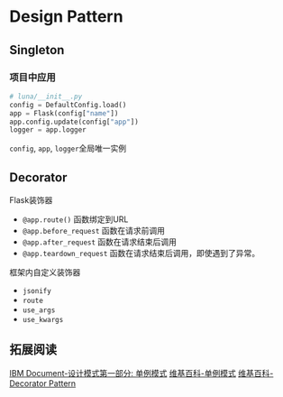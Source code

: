 # Design Pattern

## Singleton

### 项目中应用
```python
# luna/__init__.py
config = DefaultConfig.load()
app = Flask(config["name"])
app.config.update(config["app"])
logger = app.logger
```
`config`, `app`, `logger`全局唯一实例

## Decorator
Flask装饰器
- `@app.route()` 函数绑定到URL
- `@app.before_request` 函数在请求前调用
- `@app.after_request` 函数在请求结束后调用
- `@app.teardown_request` 函数在请求结束后调用，即使遇到了异常。

框架内自定义装饰器
- `jsonify`
- `route`
- `use_args`
- `use_kwargs`


## 拓展阅读
[IBM Document-设计模式第一部分: 单例模式](https://www.ibm.com/developerworks/cn/java/j-lo-Singleton/)
[维基百科-单例模式](https://zh.wikipedia.org/wiki/单例模式)
[维基百科-Decorator Pattern](https://zh.wikipedia.org/zh/修饰模式)
